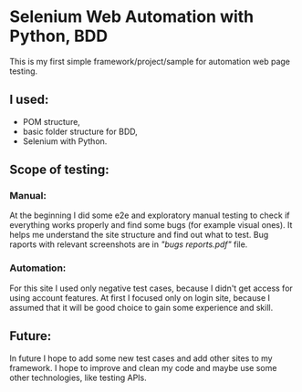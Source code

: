 # Selenium Web Automation with Python, BDD
This is my first simple framework/project/sample for automation web page testing. 
## I used:
- POM structure,
- basic folder structure for BDD,
- Selenium with Python.

## Scope of testing:
### Manual:
At the beginning I did some e2e and exploratory manual testing to check if everything works properly and find some bugs (for example visual ones). It helps me understand the site structure and find out what to test.
Bug raports with relevant screenshots are in *"bugs reports.pdf"* file.

### Automation:
For this site I used only negative test cases, because I didn't get access for using account features. At first I focused only on login site, because I assumed that it will be good choice to gain some experience and skill.

## Future:
In future I hope to add some new test cases and add other sites to my framework. I hope to improve and clean my code and maybe use some other technologies, like testing APIs. 

